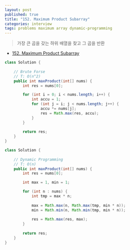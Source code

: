 ```yaml
---
layout: post
published: true
title: "152. Maximum Product Subarray"
categories: interview
tags: problems maximum array dynamic-programming
---
```


> 가장 큰 곱을 갖는 하위 배열을 찾고 그 곱을 반환

- [152. Maximum Product Subarray](https://leetcode.com/problems/maximum-product-subarray/)

```java
class Solution {
    
    // Brute Forse
    // T: O(n^2)
    public int maxProduct(int[] nums) {
        int res = nums[0];

        for (int i = 0; i < nums.length; i++) {
            int accu = 1;
            for (int j = i; j < nums.length; j++) {
                accu *= nums[j];
                res = Math.max(res, accu);
            }
        }
        
        return res;
    }
}
```

```java
class Solution {
    
    // Dynamic Programming
    // T: O(n)
    public int maxProduct(int[] nums) {
        int res = nums[0];

        int max = 1, min = 1;

        for (int n : nums) {
            int tmp = max * n;
            
            max = Math.max(n, Math.max(tmp, min * n));
            min = Math.min(n, Math.min(tmp, min * n));
            
            res = Math.max(res, max);
        }
        
        return res;
    }
}
```